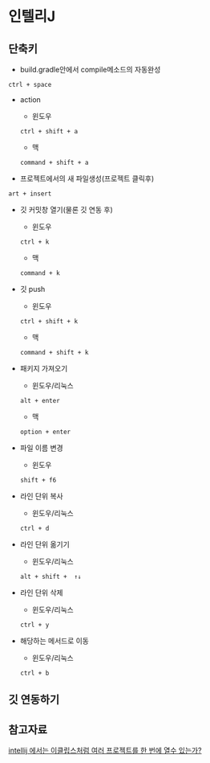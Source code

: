 # 인텔리J

## 단축키
- build.gradle안에서 compile메소드의 자동완성
```
ctrl + space
```
- action 
    - 윈도우
    ```
    ctrl + shift + a
    ```
    - 맥
    ```
    command + shift + a
    ```

- 프로젝트에서의 새 파일생성(프로젝트 클릭후)
```
art + insert
```

- 깃 커밋창 열기(물론 깃 연동 후)
    - 윈도우
    ```
    ctrl + k
    ```
    - 맥
    ```
    command + k
    ```

- 깃 push 
    - 윈도우
    ```
    ctrl + shift + k
    ```
    - 맥
    ```
    command + shift + k
    ```
- 패키지 가져오기
    - 윈도우/리눅스
    ```
    alt + enter
    ```
    - 맥
    ```
    option + enter
    ```

- 파일 이름 변경
    - 윈도우
    ```
    shift + f6
    ```
- 라인 단위 복사
    - 윈도우/리눅스
    ```
    ctrl + d
    ```

- 라인 단위 옮기기
    - 윈도우/리눅스
    ```
    alt + shift +  ↑↓
    ```
- 라인 단위 삭제
    - 윈도우/리눅스
    ```
    ctrl + y
    ```
- 해당하는 메서드로 이동
    - 윈도우/리눅스
    ```
    ctrl + b
    ```


## 깃 연동하기



## 참고자료
[intellij 에서는 이클립스처럼 여러 프로젝트를 한 번에 열수 있는가?](https://jojoldu.tistory.com/334#ref=facebook)